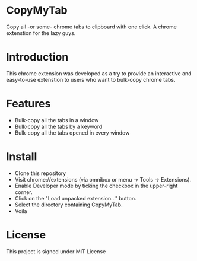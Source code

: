 # CopyMyTab
Copy all -or some- chrome tabs to clipboard with one click.
A chrome extenstion for the lazy guys.

# Introduction 

This chrome extension was developed as a try to provide an interactive and easy-to-use extenstion to users who want to bulk-copy chrome tabs.

# Features

- Bulk-copy all the tabs in a window
- Bulk-copy all the tabs by a keyword
- Bulk-copy all the tabs opened in every window

# Install

- Clone this repository
- Visit chrome://extensions (via omnibox or menu -> Tools -> Extensions).
- Enable Developer mode by ticking the checkbox in the upper-right corner.
- Click on the "Load unpacked extension..." button.
- Select the directory containing CopyMyTab.
- Voila

# License

This project is signed under MIT License
